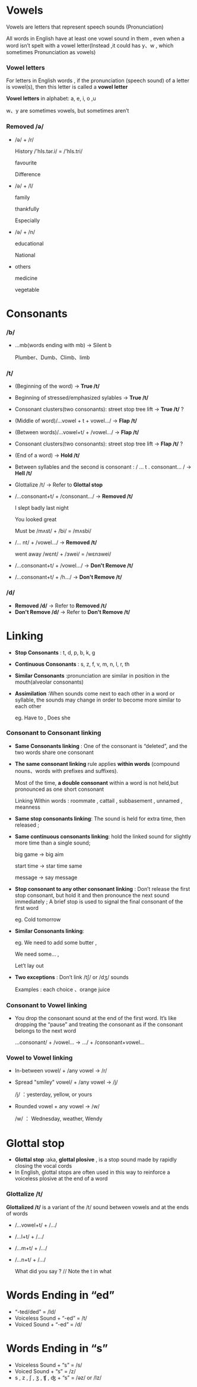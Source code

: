# Vowels

Vowels are letters that represent speech sounds (Pronunciation)

All words in English have at least one vowel sound in them , even when a word isn’t spelt with a vowel letter(Instead ,it could has y、w , which sometimes Pronunciation as vowels)

### Vowel letters

For letters in English words , if the pronunciation (speech sound) of a letter is vowel(s), then this letter is called a **vowel letter**

**Vowel letters** in alphabet: a, e, i, o ,u

w、y are sometimes vowels, but sometimes aren’t

### Removed /ə/

-   /ə/ + /r/

    History /'hIs.tər.i/ = /'hIs.tri/

    favourite

    Difference

-   /ə/ + /l/

    family

    thankfully

    Especially

-   /ə/ + /n/

    educational

    National

-   others

    medicine

    vegetable

# Consonants
### /b/
- ...mb(words ending with mb) -> Silent b

  Plumber、Dumb、Climb、limb


### /t/

- (Beginning of the word) -> **True /t/**
- Beginning of stressed/emphasized sylables -> **True /t/**
- Consonant clusters(two consonants): street stop tree lift -> **True /t/** ?
- (Middle of word)/…vowel + t + vowel…/ -> **Flap /t/**
- (Between words)/…vowel+t/ + /vowel…/ -> **Flap /t/**
- Consonant clusters(two consonants): street stop tree lift -> **Flap /t/** ?
- (End of a word) -> **Hold /t/**
- Between syllables and the second is consonant : / … t . consonant… / -> **Hell /t/**
- Glottalize /t/ -> Refer to **Glottal stop**
- /…consonant+t/ + /consonant…/ -> **Removed /t/**

  I slept badly last night

  You looked great

  Must be  /mʌst/ + /bi/   = /mʌsbi/

- /… nt/ + /vowel…/ -> **Removed /t/**

  went away  /wɛnt/ + /ɜwei/  = /wɛnɜwei/
- /…consonant+t/ + /vowel…/ -> **Don't Remove /t/**
- /…consonant+t/ + /h…/ -> **Don't Remove /t/**



### /d/
- **Removed /d/** -> Refer to **Removed /t/**
- **Don't Remove /d/** -> Refer to **Don't Remove /t/**
# Linking
- **Stop Consonants** :  t, d, p, b, k, g
- **Continuous Consonants** : s, z, f, v, m, n, l, r, th
- **Similar Consonants** :pronunciation are similar in position in the mouth(alveolar consonants)
- **Assimilation** :When sounds come next to each other in a word or syllable, the sounds may change in order to become more similar to each other

  eg. Have to , Does she

### Consonant to Consonant linking
- **Same Consonants linking** : One of the consonant is “deleted”, and the two words share one consonant
- **The same consonant linking** rule applies **within words** (compound nouns、words with prefixes and suffixes).

  Most of the time, **a double consonant** within a word is not held,but pronounced as one short consonant

  Linking Within words : roommate , cattail , subbasement , unnamed , meanness

- **Same stop consonants linking**: The sound is held for extra time, then released ;

- **Same continuous consonants linking**: hold the linked sound for slightly more time than a single sound;

   big game → big aim

   start time → star time same

   message → say message

- **Stop consonant to any other consonant linking** : Don’t release the first stop consonant, but hold it and then pronounce the next sound immediately ; A brief stop is used to signal the final consonant of the first word

  eg. Cold tomorrow
- **Similar Consonants linking**: 

  eg. We need to add some butter , 

  We need some… , 

  Let’t lay out
- **Two exceptions** : Don’t link /tʃ/ or /dʒ/ sounds

  Examples : each choice 、orange juice
### Consonant to Vowel linking
- You drop the consonant sound at the end of the first word. It’s like dropping the “pause” and treating the consonant as if the consonant belongs to the next word

  …consonant/ + /vowel… -> …/ + /consonant+vowel…
### Vowel to Vowel linking
- In-between vowel/ + /any vowel ->  /r/

- Spread "smiley" vowel/ + /any vowel  ->  /j/

  /j/ ：yesterday, yellow, or yours

- Rounded vowel + any vowel  ->  /w/

  /w/ ： Wednesday, weather,  Wendy

# Glottal stop

-   **Glottal stop** :aka, **glottal plosive** , is a stop sound made by rapidly closing the vocal cords
-   In English, glottal stops are often used in this way to reinforce a voiceless plosive at the end of a word

### Glottalize /t/

**Glottalized /t/** is a variant of the /t/ sound between vowels and at the ends of words

-   /…vowel+t/ + /…/
-   /…l+t/ + /…/
-   /…m+t/ + /…/
-   /…n+t/ + /…/

    What did you say ? // Note the t in what
# Words Ending in “ed”
- “-ted/ded” = /Id/
- Voiceless Sound + “-ed” = /t/
- Voiced Sound + “-ed” = /d/
# Words Ending in “s”
- Voiceless Sound + “s” = /s/
- Voiced Sound + “s” = /z/
- s , z , ʃ , ʒ , ʧ , ʤ + “s” = /əz/ or /Iz/
